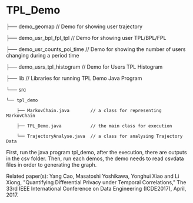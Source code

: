 # TPL_Demo
├── demo_geomap                 // Demo for showing user trajectory

├── demo_usr_bpl_fpl_tpl        // Demo for showing user TPL/BPL/FPL

├── demo_usr_counts_poi_time    // Demo for showing the number of users changing during a period time

├── demo_usrs_tpl_histogram     // Demo for Users TPL Histogram

├── lib // Libraries for running TPL Demo Java Program

└── src

    └── tpl_demo
    
        ├── MarkovChain.java        // a class for representing MarkovChain
        
        ├── TPL_Demo.java           // the main class for execution
        
        └── TrajectoryAnalyse.java  // a class for analysing Trajectory Data
        

First, run the java program tpl_demo, after the execution, there are outputs in the csv folder.
Then, run each demos, the demo needs to read csvdata files in order to generating the graph.

Related paper(s): 
Yang Cao, Masatoshi Yoshikawa, Yonghui Xiao and Li Xiong, "Quantifying Differential Privacy under Temporal Correlations," The 33rd IEEE International Conference on Data Engineering (ICDE2017), April, 2017.

